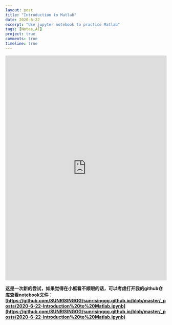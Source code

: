 ```yaml
---
layout: post
title: "Introduction to Matlab"
date: 2020-6-22
excerpt: "Use jupyter notebook to practice Matlab"
tags: [Notes,AI]
project: true
comments: true
timeline: true
---
```



<iframe 
name="ifd"
onload="this.height=ifd.document.body.scrollHeight" 
width="100%" scrolling="yes"
height="700"
frameborder="0"
src="https://nbviewer.jupyter.org/github/SUNRISINGGG/sunrisinggg.github.io/blob/master/_posts/2020-6-22-Introduction%20to%20Matlab.ipynb" ></iframe>

**这是一次新的尝试，如果觉得在小框看不顺眼的话，可以考虑打开我的github仓库查看notebook文件：[https://github.com/SUNRISINGGG/sunrisinggg.github.io/blob/master/_posts/2020-6-22-Introduction%20to%20Matlab.ipynb](https://github.com/SUNRISINGGG/sunrisinggg.github.io/blob/master/_posts/2020-6-22-Introduction%20to%20Matlab.ipynb)**

